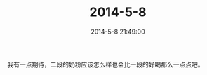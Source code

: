 ﻿---
title: 2014-5-8
date: 2014-5-8 21:49:00
tags:
categories: 爸爸
---
我有一点期待，二段的奶粉应该怎么样也会比一段的好喝那么一点点吧。​ 